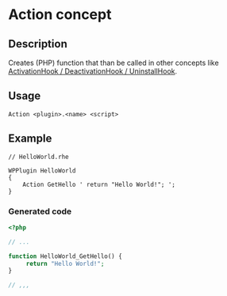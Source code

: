 # Action concept

## Description

Creates (PHP) function that than be called in other concepts like [ActivationHook / DeactivationHook / UninstallHook](ActivationAction-DeactivationAction-UninstallAction.md).

## Usage

```
Action <plugin>.<name> <script>
```

## Example

```
// HelloWorld.rhe

WPPlugin HelloWorld
{
    Action GetHello ' return "Hello World!"; ';
}
```

### Generated code

```php
<?php

// ...

function HelloWorld_GetHello() {
     return "Hello World!"; 
}

// ,,,
```
